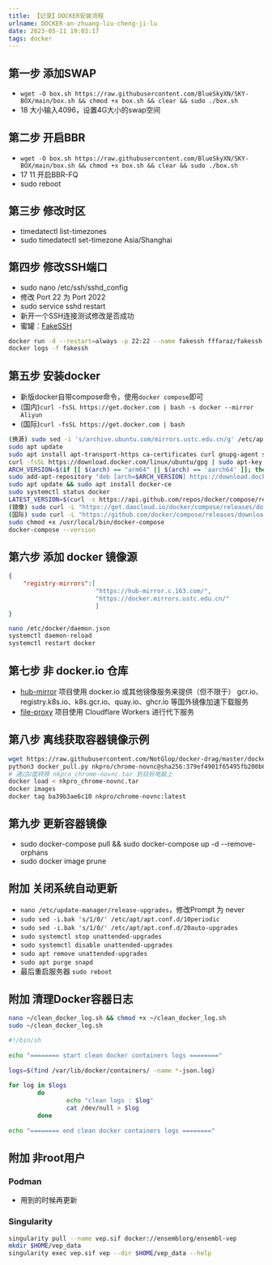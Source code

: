 ```yaml
---
title: 【记录】DOCKER安装流程
urlname: DOCKER-an-zhuang-liu-cheng-ji-lu
date: 2023-05-11 19:03:17
tags: docker
---
```

## 第一步 添加SWAP
+ `wget -O box.sh https://raw.githubusercontent.com/BlueSkyXN/SKY-BOX/main/box.sh && chmod +x box.sh && clear && sudo ./box.sh`
+ 18 大小输入4096，设置4G大小的swap空间
## 第二步 开启BBR
+ `wget -O box.sh https://raw.githubusercontent.com/BlueSkyXN/SKY-BOX/main/box.sh && chmod +x box.sh && clear && sudo ./box.sh`
+ 17 11 开启BBR-FQ
+ sudo reboot
## 第三步 修改时区
+ timedatectl list-timezones
+ sudo timedatectl set-timezone Asia/Shanghai
## 第四步 修改SSH端口
+ sudo nano /etc/ssh/sshd_config
+ 修改 Port 22 为 Port 2022
+ sudo service sshd restart
+ 新开一个SSH连接测试修改是否成功
+ 蜜罐：[FakeSSH](https://github.com/fffaraz/fakessh)
```bash
docker run -d --restart=always -p 22:22 --name fakessh fffaraz/fakessh
docker logs -f fakessh
```
## 第五步 安装docker
+ 新版docker自带compose命令，使用`docker compose`即可
+ (国内)`curl -fsSL https://get.docker.com | bash -s docker --mirror Aliyun`
+ (国际)`curl -fsSL https://get.docker.com | bash`
```bash
(换源) sudo sed -i 's/archive.ubuntu.com/mirrors.ustc.edu.cn/g' /etc/apt/sources.list
sudo apt update
sudo apt install apt-transport-https ca-certificates curl gnupg-agent software-properties-common
curl -fsSL https://download.docker.com/linux/ubuntu/gpg | sudo apt-key add -
ARCH_VERSION=$(if [[ $(arch) == "arm64" || $(arch) == 'aarch64' ]]; then echo 'arm64'; elif [[ $(arch) == "armhf" ]]; then echo 'armhf'; else echo 'amd64'; fi)
sudo add-apt-repository "deb [arch=$ARCH_VERSION] https://download.docker.com/linux/ubuntu $(lsb_release -cs) stable"
sudo apt update && sudo apt install docker-ce
sudo systemctl status docker
LATEST_VERSION=$(curl -s https://api.github.com/repos/docker/compose/releases/latest | awk -F'"' '/tag_name/{print $4}')
(镜像) sudo curl -L "https://get.daocloud.io/docker/compose/releases/download/$LATEST_VERSION/docker-compose-$(uname -s)-$(uname -m)" > /usr/local/bin/docker-compose
(国际) sudo curl -L "https://github.com/docker/compose/releases/download/$LATEST_VERSION/docker-compose-$(uname -s)-$(uname -m)" -o /usr/local/bin/docker-compose
sudo chmod +x /usr/local/bin/docker-compose
docker-compose --version
```
## 第六步 添加 docker 镜像源
```json
{
    "registry-mirrors":[
                        "https://hub-mirror.c.163.com/",
                        "https://docker.mirrors.ustc.edu.cn/"
                        ]
}
```
```bash
nano /etc/docker/daemon.json
systemctl daemon-reload
systemctl restart docker
```
## 第七步 非 docker.io 仓库
+ [hub-mirror](https://github.com/togettoyou/hub-mirror) 项目使用 docker.io 或其他镜像服务来提供（但不限于） gcr.io、registry.k8s.io、k8s.gcr.io、quay.io、ghcr.io 等国外镜像加速下载服务
+ [file-proxy](https://github.com/zwc456baby/file-proxy) 项目使用 Cloudflare Workers 进行代下服务
## 第八步 离线获取容器镜像示例
```bash
wget https://raw.githubusercontent.com/NotGlop/docker-drag/master/docker_pull.py
python3 docker_pull.py nkpro/chrome-novnc@sha256:379ef4901f65495fb200b60fe2f87ba1346ce7df91cbe807365dba57c5dcd8d5
# 通过U盘转移 nkpro_chrome-novnc.tar 到目标电脑上
docker load < nkpro_chrome-novnc.tar
docker images
docker tag ba39b3ae6c10 nkpro/chrome-novnc:latest
```
## 第九步 更新容器镜像
+ sudo docker-compose pull && sudo docker-compose up -d --remove-orphans
+ sudo docker image prune
## 附加 关闭系统自动更新
+ `nano /etc/update-manager/release-upgrades`，修改Prompt 为 never
+ `sudo sed -i.bak 's/1/0/' /etc/apt/apt.conf.d/10periodic`
+ `sudo sed -i.bak 's/1/0/' /etc/apt/apt.conf.d/20auto-upgrades`
+ `sudo systemctl stop unattended-upgrades`
+ `sudo systemctl disable unattended-upgrades`
+ `sudo apt remove unattended-upgrades`
+ `sudo apt purge snapd`
+ 最后重启服务器 `sudo reboot`
## 附加 清理Docker容器日志
```bash
nano ~/clean_docker_log.sh && chmod +x ~/clean_docker_log.sh
sudo ~/clean_docker_log.sh
```
```sh
#!/bin/sh 
 
echo "======== start clean docker containers logs ========"  
 
logs=$(find /var/lib/docker/containers/ -name *-json.log)  
 
for log in $logs  
        do  
                echo "clean logs : $log"  
                cat /dev/null > $log  
        done  
 
echo "======== end clean docker containers logs ========" 
```
## 附加 非root用户
### Podman 
+ 用到的时候再更新
### Singularity
```bash
singularity pull --name vep.sif docker://ensemblorg/ensembl-vep
mkdir $HOME/vep_data
singularity exec vep.sif vep --dir $HOME/vep_data --help
```